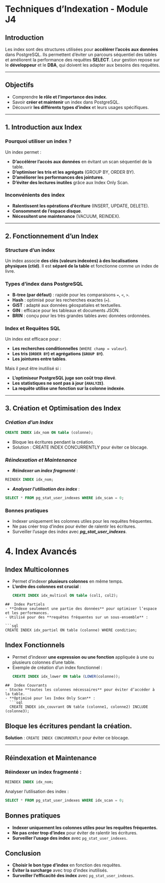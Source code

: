 # Techniques d’Indexation - Module J4

##  Introduction
Les index sont des structures utilisées pour **accélérer l’accès aux données** dans PostgreSQL. Ils permettent d’éviter un parcours séquentiel des tables et améliorent la performance des requêtes **SELECT**. Leur gestion repose sur le **développeur** et le **DBA**, qui doivent les adapter aux besoins des requêtes.

---

##  Objectifs
- Comprendre **le rôle et l’importance des index**.
- Savoir **créer et maintenir** un index dans PostgreSQL.
- Découvrir **les différents types d’index** et leurs usages spécifiques.

---

##  1. Introduction aux Index
###  Pourquoi utiliser un index ?
Un index permet :
- **D’accélérer l’accès aux données** en évitant un scan séquentiel de la table.
- **D’optimiser les tris et les agrégats** (GROUP BY, ORDER BY).
- **D’améliorer les performances des jointures**.
- **D’éviter des lectures inutiles** grâce aux Index Only Scan.

###  Inconvénients des index
- **Ralentissent les opérations d’écriture** (INSERT, UPDATE, DELETE).
- **Consomment de l’espace disque**.
- **Nécessitent une maintenance** (VACUUM, REINDEX).

---

##  2. Fonctionnement d’un Index
###  Structure d’un index
Un index associe **des clés (valeurs indexées) à des localisations physiques (ctid)**. Il est **séparé de la table** et fonctionne comme un index de livre.

###  Types d’index dans PostgreSQL
- **B-tree (par défaut)** : rapide pour les comparaisons `=`, `<`, `>`.
- **Hash** : optimisé pour les recherches exactes (`=`).
- **GiST** : adapté aux données géospatiales et textuelles.
- **GIN** : efficace pour les tableaux et documents JSON.
- **BRIN** : conçu pour les très grandes tables avec données ordonnées.

###  Index et Requêtes SQL
Un index est efficace pour :
- **Les recherches conditionnelles** (`WHERE champ = valeur`).
- **Les tris (`ORDER BY`) et agrégations (`GROUP BY`)**.
- **Les jointures entre tables**.

Mais il peut être inutilisé si :
- **L’optimiseur PostgreSQL juge son coût trop élevé**.
- **Les statistiques ne sont pas à jour (`ANALYZE`)**.
- **La requête utilise une fonction sur la colonne indexée**.

---

##  3. Création et Optimisation des Index
###  ***Création d’un Index***
```sql
CREATE INDEX idx_nom ON table (colonne);

```
- Bloque les écritures pendant la création.
- Solution : CREATE INDEX CONCURRENTLY pour éviter ce blocage.

### ***Réindexation et Maintenance***

- ***Réindexer un index fragmenté*** :
```sql
REINDEX INDEX idx_nom;
```
- ***Analyser l’utilisation des index*** :
```sql
SELECT * FROM pg_stat_user_indexes WHERE idx_scan = 0;
```
### Bonnes pratiques
- Indexer uniquement les colonnes utiles pour les requêtes fréquentes.
- Ne pas créer trop d’index pour éviter de ralentir les écritures.
- Surveiller l’usage des index avec ***pg_stat_user_indexes***.


#  4. Index Avancés

##  Index Multicolonnes
- Permet d’indexer **plusieurs colonnes** en même temps.
- **L’ordre des colonnes est crucial** :
  ```sql
  CREATE INDEX idx_multicol ON table (col1, col2);
 ```
##  Index Partiels  
- **Indexe seulement une partie des données** pour optimiser l’espace et les performances.  
- Utilisé pour des **requêtes fréquentes sur un sous-ensemble** :  

```sql
CREATE INDEX idx_partiel ON table (colonne) WHERE condition;
```
##  Index Fonctionnels
- Permet d’indexer **une expression ou une fonction** appliquée à une ou plusieurs colonnes d’une table.
- Exemple de création d’un index fonctionnel :
  ```sql
  CREATE INDEX idx_lower ON table (LOWER(colonne));
```
##  Index Couvrants
- Stocke **toutes les colonnes nécessaires** pour éviter d’accéder à la table.
- **Optimisé pour les Index Only Scan** :
  ```sql
  CREATE INDEX idx_couvrant ON table (colonne1, colonne2) INCLUDE (colonne3);
```
##  Bloque les écritures pendant la création.
**Solution** : `CREATE INDEX CONCURRENTLY` pour éviter ce blocage.

---

##  Réindexation et Maintenance

### Réindexer un index fragmenté :
```sql
REINDEX INDEX idx_nom;
```
Analyser l’utilisation des index :
```sql
SELECT * FROM pg_stat_user_indexes WHERE idx_scan = 0;
```

##  Bonnes pratiques
-  **Indexer uniquement les colonnes utiles pour les requêtes fréquentes.**
-  **Ne pas créer trop d’index** pour éviter de ralentir les écritures.
-  **Surveiller l’usage des index** avec `pg_stat_user_indexes`.

##  Conclusion
- **Choisir le bon type d’index** en fonction des requêtes.
- **Éviter la surcharge** avec trop d’index inutilisés.
- **Surveiller l’efficacité des index** avec `pg_stat_user_indexes`.
